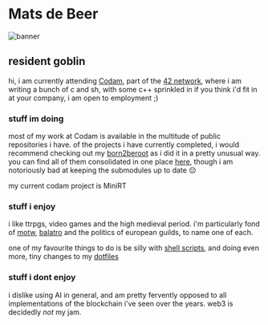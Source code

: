 # Mats de Beer
![banner](assets/banner.gif)
## resident goblin
hi, i am currently attending [Codam](https://www.codam.nl/en), part of the [42
network](https://www.42.fr), where i am writing a bunch of c and sh, with some c++ sprinkled in
if you think i'd fit in at your company, i am open to employment ;)

### stuff im doing
most of my work at Codam is available in the multitude of public repositories i
have. of the projects i have currently completed, i would recommend checking out
my [born2beroot](https://www.github.com/BeerB34r/born2beroot) as i did it in a
pretty unusual way. you can find all of them consolidated in one place
[here](https://www.github.com/BeerB34r/codam-core), though i am notoriously bad
at keeping the submodules up to date :pensive:

my current codam project is MiniRT

### stuff i enjoy
i like ttrpgs, video games and the high medieval period. i'm particularly fond
of [motw](https://evilhat.com/product/monster-of-the-week),
[balatro](https://www.playbalatro.com) and the politics of european guilds, to
name one of each.

one of my favourite things to do is be silly with [shell
scripts](https://www.github.com/BeerB34r/treachery), and doing even more, tiny changes to my
[dotfiles](https://www.github.com/BeerB34r/dotfiles)

### stuff i dont enjoy
i dislike using AI in general, and am pretty fervently opposed to all
implementations of the blockchain i've seen over the years. web3 is decidedly
_not_ my jam.
<!--
**BeerB34r/BeerB34r** is a ✨ _special_ ✨ repository
-->
